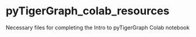 # pyTigerGraph_colab_resources
Necessary files for completing the Intro to pyTigerGraph Colab notebook

